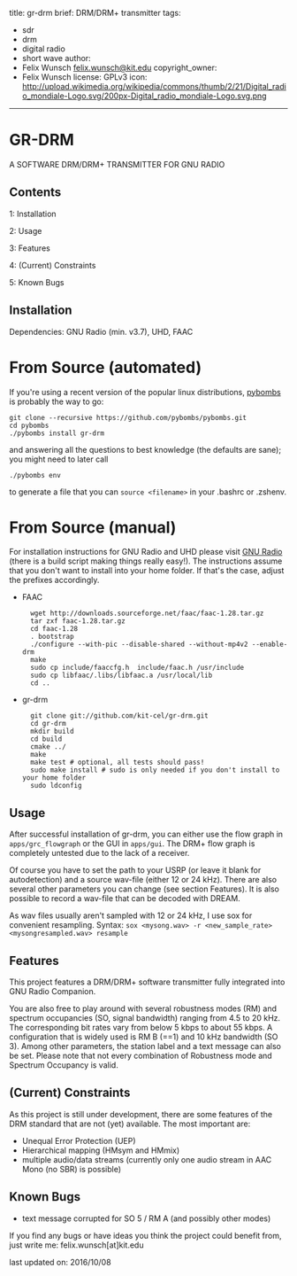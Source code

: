 title: gr-drm
brief: DRM/DRM+ transmitter
tags: 
  - sdr
  - drm
  - digital radio
  - short wave
author:
  - Felix Wunsch <felix.wunsch@kit.edu>
copyright_owner:
  - Felix Wunsch
license: GPLv3
icon: http://upload.wikimedia.org/wikipedia/commons/thumb/2/21/Digital_radio_mondiale-Logo.svg/200px-Digital_radio_mondiale-Logo.svg.png
---
GR-DRM
======

A SOFTWARE DRM/DRM+ TRANSMITTER FOR GNU RADIO

Contents
--------

1: Installation

2: Usage

3: Features

4: (Current) Constraints

5: Known Bugs


Installation
------------

Dependencies: GNU Radio (min. v3.7), UHD, FAAC

From Source (automated)
=======================

If you're using a recent version of the popular linux distributions, [pybombs](http://pybombs.info) is probably the way to go:

```shell
git clone --recursive https://github.com/pybombs/pybombs.git
cd pybombs
./pybombs install gr-drm
```

and answering all the questions to best knowledge (the defaults are sane); you might need to later call

```shell
./pybombs env
```

to generate a file that you can `source <filename>` in your .bashrc or .zshenv.

From Source (manual)
====================

For installation instructions for GNU Radio and UHD please visit 
[GNU Radio](http://www.gnuradio.org) (there is a build script making things really easy!).
The instructions assume that you don't want to install into your home folder. If that's the
case, adjust the prefixes accordingly.

- FAAC

		wget http://downloads.sourceforge.net/faac/faac-1.28.tar.gz
		tar zxf faac-1.28.tar.gz
		cd faac-1.28
		. bootstrap
		./configure --with-pic --disable-shared --without-mp4v2 --enable-drm
		make
		sudo cp include/faaccfg.h  include/faac.h /usr/include
		sudo cp libfaac/.libs/libfaac.a /usr/local/lib
		cd ..
		
- gr-drm	

		git clone git://github.com/kit-cel/gr-drm.git
		cd gr-drm
		mkdir build
		cd build
		cmake ../
		make
		make test # optional, all tests should pass!
		sudo make install # sudo is only needed if you don't install to your home folder
		sudo ldconfig
		
Usage
-----

After successful installation of gr-drm, you can either use the flow graph
in `apps/grc_flowgraph` or the GUI in `apps/gui`. The DRM+ flow graph is 
completely untested due to the lack of a receiver.

Of course you have to set the path to your USRP (or leave it blank for 
autodetection) and a source wav-file (either 12 or 24 kHz). There are also 
several other parameters you can change (see section Features). It is also 
possible to record a wav-file that can be decoded with DREAM.

As wav files usually aren't sampled with 12 or 24 kHz, I use sox for convenient
resampling.
Syntax: `sox <mysong.wav> -r <new_sample_rate> <mysongresampled.wav> resample`


Features
--------

This project features a DRM/DRM+ software transmitter fully integrated into GNU Radio
Companion.

You are also free to play around with several robustness modes (RM) and spectrum 
occupancies (SO, signal bandwidth) ranging from 4.5 to 20 kHz. The corresponding
bit rates vary from below 5 kbps to about 55 kbps. A configuration that is widely
used is RM B (==1) and 10 kHz bandwidth (SO 3). Among other parameters, the
station label and a text message can also be set. Please note that not every combination of Robustness 
mode and Spectrum Occupancy is valid. 


(Current) Constraints
---------------------

As this project is still under development, there are some features of the DRM
standard that are not (yet) available. The most important are:

- Unequal Error Protection (UEP)
- Hierarchical mapping (HMsym and HMmix)
- multiple audio/data streams (currently only one audio stream in AAC Mono (no 
  SBR) is possible)


Known Bugs
----------

- text message corrupted for SO 5 / RM A (and possibly other modes) 

If you find any bugs or have ideas you think the project could benefit 
from, just write me: felix.wunsch[at]kit.edu

last updated on: 2016/10/08
